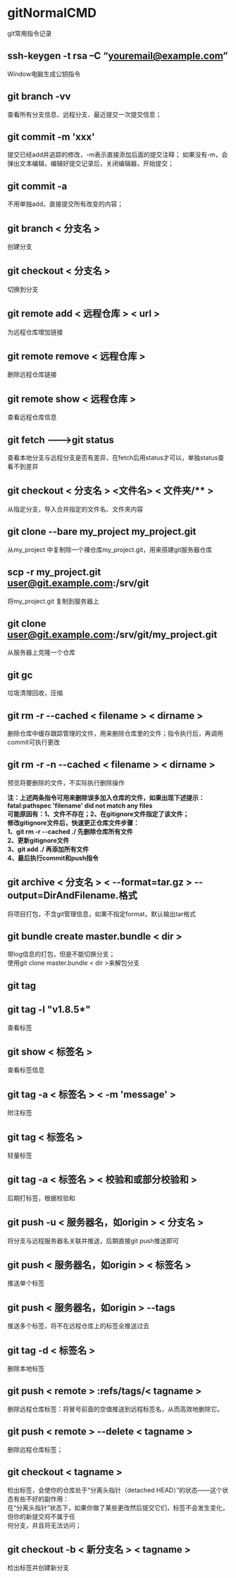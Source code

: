 # gitNormalCMD
git常用指令记录

## ssh-keygen -t rsa –C “youremail@example.com”  
Window电脑生成公钥指令  

## git branch -vv  
查看所有分支信息、远程分支、最近提交一次提交信息；

## git commit -m 'xxx'
提交已经add并追踪的修改，-m表示直接添加后面的提交注释；
如果没有-m，会弹出文本编辑，编辑好提交记录后，关闭编辑器，开始提交；

## git commit -a
不用单独add，直接提交所有改变的内容；

## git branch < 分支名 >  
创建分支

## git checkout < 分支名 >  
切换到分支

## git remote add < 远程仓库 > < url >  
为远程仓库增加链接

## git remote remove < 远程仓库 >
删除远程仓库链接

## git remote show < 远程仓库 >
查看远程仓库信息

## git fetch  --->git status
查看本地分支与远程分支是否有差异，在fetch后用status才可以，单独status查看不到差异

## git checkout < 分支名 > <文件名> < 文件夹/** >
从指定分支，导入合并指定的文件名、文件夹内容

## git clone --bare my_project my_project.git
从my_project 中复制除一个裸仓库my_project.git，用来搭建git服务器仓库

##  scp -r my_project.git user@git.example.com:/srv/git
将my_project.git 复制到服务器上

## git clone user@git.example.com:/srv/git/my_project.git
从服务器上克隆一个仓库

## git gc
垃圾清理回收，压缩  

## git rm -r --cached < filename > < dirname >
删除仓库中缓存跟踪管理的文件，用来删除仓库里的文件；指令执行后，再调用commit可执行更改  

## git rm -r -n --cached < filename > < dirname >
预览将要删除的文件，不实际执行删除操作

**注：上述两条指令可用来删除误多加入仓库的文件，如果出现下述提示：**  
**fatal:pathspec 'filename' did not match any files**  
**可能原因有：1、文件不存在；2、在gitignore文件指定了该文件；**  
**修改gitignore文件后，快速更正仓库文件步骤：**  
**1、git rm -r --cached ./  先删除仓库所有文件**  
**2、更新gitignore文件**  
**3、git add ./  再添加所有文件**  
**4、最后执行commit和push指令**  

## git archive < 分支名 > < --format=tar.gz > --output=DirAndFilename.格式  
将项目打包，不含git管理信息，如果不指定format，默认输出tar格式  

## git bundle create master.bundle < dir >
带log信息的打包，但是不能切换分支；  
使用git clone master.bundle < dir >来解包分支

## git tag  
## git tag -l "v1.8.5*"  
查看标签  

## git show < 标签名 >  
查看标签信息  

## git tag -a < 标签名 > < -m 'message' >  
附注标签  

## git tag < 标签名 >  
轻量标签  

## git tag -a < 标签名 > < 校验和或部分校验和 >  
后期打标签，根据校验和  

## git push -u < 服务器名，如origin > < 分支名 >  
将分支与远程服务器名关联并推送，后期直接git push推送即可  

## git push < 服务器名，如origin > < 标签名 >  
推送单个标签  

## git push < 服务器名，如origin > --tags  
推送多个标签，将不在远程仓库上的标签全推送过去  

## git tag -d < 标签名 >  
删除本地标签  

## git push < remote > :refs/tags/< tagname >  
删除远程仓库标签：将冒号前面的空值推送到远程标签名，从而高效地删除它。  

## git push < remote > --delete < tagname >  
删除远程仓库标签；  

## git checkout < tagname >  
检出标签，会使你的仓库处于“分离头指针（detached HEAD）”的状态——这个状态有些不好的副作用：  
在“分离头指针”状态下，如果你做了某些更改然后提交它们，标签不会发生变化， 但你的新提交将不属于任  
何分支，并且将无法访问；  

## git checkout -b < 新分支名 > < tagname >  
检出标签并创建新分支  
